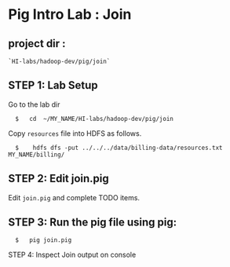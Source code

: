 # Pig Intro Lab : Join

## project dir : 
    `HI-labs/hadoop-dev/pig/join`



## STEP 1: Lab Setup

Go to the lab dir
```
  $   cd  ~/MY_NAME/HI-labs/hadoop-dev/pig/join
```

Copy `resources` file into HDFS as follows.

```
  $    hdfs dfs -put ../../../data/billing-data/resources.txt    MY_NAME/billing/

```


## STEP 2: Edit join.pig
Edit `join.pig` and complete TODO items.

## STEP 3: Run the pig file using pig:

```
  $   pig join.pig
```

STEP 4: Inspect Join output on console
